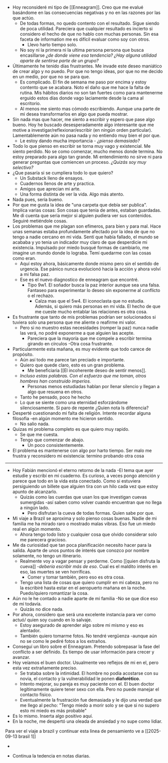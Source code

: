 - Hoy reconsideré mi tipo de [[Enneagram]]. Creo que me evalué basándome en las consecuencias negativas y no en las razones por las que actúo.
	- De todas formas, no quedo contento con el resultado. Sigue siendo de poca utilidad. Pareciera que cualquier resultado es incierto si considero el hecho de que no hablo con muchas personas. Sin esa faceta de information me es difícil evaluar como soy con otros. 
		- Llevo harto tiempo solo. 
	- No soy ni la primera ni la ultima persona persona que busca encasillarse *¿de donde viene esa tendencia? ¿Hay alguna utilidad aparte de sentirse parte de un grupo?*
- Últimamente he tenido días frustrantes. Me invade este deseo maniático de crear algo y no puedo.  Por que no tengo ideas, por que no me decido en un medio, por que no se para que. 
	- Es complicado. El fin de semana me paso por encima y estoy contento que se acabara. Noto el daño que me hace la falta de rutina. Mis hábitos diarios no son tan fuertes como para mantenerme erguido estos días donde vago laciamente desde la cama al escritorio. 
	- Al menos me siento mas cómodo escribiendo. Aunque una parte de mi desea transformarlos en algo que pueda mostrar.
- Sin nada mas que hacer, me siento a escribir y espero que pase algo bueno. Hoy he buscado desesperadamente algo interesante que me motive a investigar/reflexionar/escribir (en ningún orden particular). Lamentablemente aún no pasa nada y no entiendo muy bien el por que. 
	- Le estoy dando mucha importancia - *¿pienso demasiado?* 
- Todo lo que pienso en escribir se torna muy vago y existencial. Me siento perdido. No se como comenzar, mucho menos donde termina. No estoy preparado para algo tan grande. Mi entendimiento no sirve ni para generar preguntas que comiencen un proceso. *¿Quizás soy muy selectivo?*
- ¿Que pasaría si se cumpliera todo lo que quiero?
	- Un Substack lleno de ensayos.
	- Cuadernos llenos de arte y practica.
	- Amigos que aprecian mi arte.
	- Una forma distinta de ver la vida. Algo más atento.
- Nada pues, seria bueno. 
- Por que me gusta la idea de "una carpeta que debía ser publica". Implica varias cosas: Son cosas que tenia de antes, estaban guardadas. Me di cuenta que seria mejor si alguien pudiera ver sus contenidos. Seguiré metiéndole cosas.
- Los problemas que me plagan son efímeros, para bien y para mal. Hace unas semanas estaba profundamente afectado por la idea de que no tengo a nadie cercano en mi vida. Sentí que había fallado, el mundo se acababa y yo tenia un indicador muy claro de que desperdicie mi existencia. Impulsado por miedo busqué formas de cambiarlo, me imagine un mundo donde lo lograba. Temí quedarme con las cosas como eran.
	- Aquí estoy ahora, básicamente donde mismo pero sin el sentido de urgencia. Ese pánico nunca evolucionó hacia la acción y ahora volví a mi falsa paz.
	- Ese es el nuevo diagnostico de enneagram que encontré.
		- Tipo 9w1. El soñador busca la paz interior aunque sea una falsa. Fantaseo para experimentar lo deseo sin exponerme al conflicto o el rechazo. 
			- Calza mas que el 5w4. El iconoclasta que no estudia. Además, si quiero más personas en mi vida. El hecho de que me cueste mucho entablar las relaciones es otra cosa. 
- Es frustrante que tanto de mis problemas podrían ser solucionados si tuviera solo una persona que me aliente o reafirme mi valor.
	- Pero si no muestro estas necesidades (romper la paz) nunca nadie las verá, no podré exponerme a que alguien las acepte.
		- Pareciera que la mayoría que me compele a escribir termina girando en círculos -Otra cosa frustrante. 
- Particularmente esta mañana, es muy evidente que todo carece de propósito. 
	- Aún así todo me parece tan preciado e importante. 
	- Quiero que quede claro, esto es un gran problema. 
		- Me beneficiaria [[El incoherente deseo de sentir menos]].
	- *Incluso estas palabras. Con el esfuerzo que me toman, otros hombres han construido imperios.*
		- Personas menos estudiadas hablan por llenar silencio y llegan a algo que resuena en otros.
	- Tanto he pensado, poco he hecho
	- Lo que se siente como una eternidad esforzándome silenciosamente. Si paro de repente ¿Quien nota ls diferencia?
- Desperté cuestionando mi falta de religión. Intente recordar alguna filosofia -en algún momento me hicieron sentido.
	- No salio nada.
- Quizas mi problema completo es que quiero muy rapido. 
	- Se que me cuesta. 
	- Tengo que comenzar de abajo. 
		- Un poco consistentemente. 
- El problema es mantenerse con algo por harto tiempo. Ser malo me frustra y reconsidero mi existencia: termino probando otra cosa 
--------------------------------

- Hoy Fabián mencionó el eterno retorno de la nada -El tema que ayer estudie y escribí en mi cuaderno. Es curioso, a veces pongo atención y parece que todo en la vida esta conectado. Como si estuviera persiguiendo un billete que alguien tira con un hilo cada vez que estoy apunto de alcanzarlo. 
	- Quizás como las cuerdas que usan los que investigan cuevas sumergidas -así saben como volver cuando encuentran que no llega a ningún lado. 
		- Pero disfrutan la cueva de todas formas. Quien sabe por que. 
- Mi viaje a Brazil se aproxima y solo pienso cosas buenas. Nadie de mi familia me ha mirado raro o mostrado malas vibras. Eso fue un miedo real en algún momento. 
	- Ahora tengo todo listo y cualquier cosa que olvido considerar solo me parecera gracioso.
- Me da curiosidad que tan poca planificación necesito hacer para la salida. Aparte de unos puntos de interés que conozco por nombre solamente, no tengo un itinerario. 
	- Realmente voy a vagar pensar y perderme. Como [[quien disfruta la cueva]] -*debería escribir más de eso*. Cual es el maldito interés en eso, las muertes se ven horríficas.
		- Comer y tomar también, pero eso es otra cosa. 
	- Tengo una lista de cosas que quiero cumplir en mi cabeza, pero no la escribiré hasta estar en el aeropuerto mañana en la noche. Puedo/quiero romantizar la cosa. 
- Aún no le he contado a nadie aparte de mi familia -No se que dice eso de mí todavía.  
	- Quizás no dice nada. 
- Por ahora, considero que será una excelente instancia para ver como actuó/ quien soy cuando en lo salvaje. 
	- Estoy asegurado de aprender algo sobre mi mismo y eso es alentador. 
	- También quiero tomarme fotos. No tendré vergüenza -aunque aún no se como le pediré fotos a los extraños. 
- Conseguí un libro sobre el Enneagram. Pretendo sobrepasar la fase del conflicto a ser definido. Es tiempo de usar información para crecer y avanzar. 
- Hoy veíamos el buen doctor. Usualmente veo reflejos de mi en el, pero esta vez extrañamente preciso. 
	- Se trataba sobre la intimidad. El hombre no podía acostarse con su novia, el contacto y la vulnerabilidad le ponen **diaforético**. 
	- Intento mejorar, su pareja es muy paciente con el. El buen doctor legítimamente quiere tener sexo con ella. Pero no puede manejar el contacto físico.
	- Eventualmente la frustración fue demasiada y le dijo una verdad que me llego al pecho: "Tengo miedo a morir solo y se que si no supero esto mi miedo es más probable"
- Es lo mismo. Inserta algo positivo aquí. 
- En la noche, me despertó una oleada de ansiedad y no supe como lidiar.

Para ver el viaje a brazil y continuar esta linea de pensamiento ve a [[2025-09-13 brasil 1]]

- 

- Continua la tedencia en notas diarias.